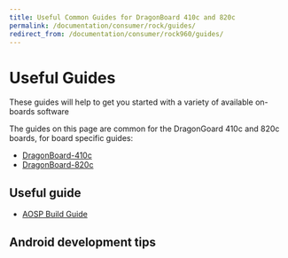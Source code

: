 ```yaml
---
title: Useful Common Guides for DragonBoard 410c and 820c
permalink: /documentation/consumer/rock/guides/
redirect_from: /documentation/consumer/rock960/guides/
---
```


# Useful Guides

These guides will help to get you started with a variety of available on-boards software

The guides on this page are common for the DragonGoard 410c and 820c boards, for board specific guides:

- [DragonBoard-410c](../dragonboard410c/guides/)
- [DragonBoard-820c](../dragonboard820c/guides/)

## Useful guide

* [AOSP Build Guide](aosp.md)

## Android development tips
